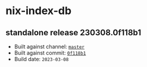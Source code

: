 # nix-index-db
## standalone release 230308.0f118b1
- Built against channel: [`master`](https://github.com/nixos/nixpkgs/tree/master)
- Built against commit: [`0f118b1`](https://github.com/NixOS/nixpkgs/commit/0f118b14add28b924f1aa05010a3252d93135b7d)
- Build date: `2023-03-08`
